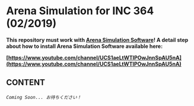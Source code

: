 # Arena Simulation for INC 364 (02/2019)

**This repository must work with [Arena Simulation Software](https://www.arenasimulation.com/)! A detail step about how to install Arena Simulation Software available here:**

**[https://www.youtube.com/channel/UCS1aeLtWTIPOwJnnSpAU5nA](https://www.youtube.com/channel/UCS1aeLtWTIPOwJnnSpAU5nA)**

## CONTENT

*`Coming Soon... お待ちください！`*